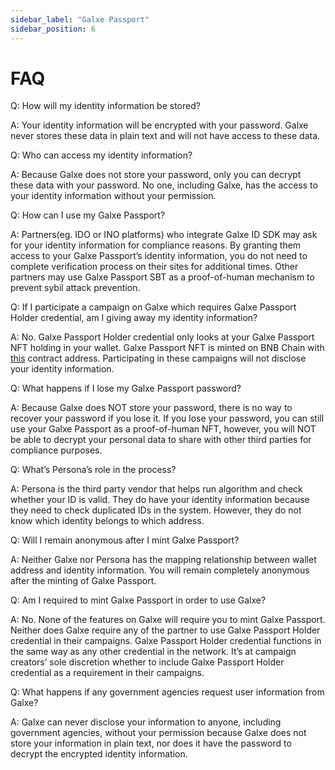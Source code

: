 ```yaml
---
sidebar_label: "Galxe Passport"
sidebar_position: 6
---
```


# FAQ

Q: How will my identity information be stored?

A: Your identity information will be encrypted with your password. Galxe never stores these data in plain text and will not have access to these data.

Q: Who can access my identity information?

A: Because Galxe does not store your password, only you can decrypt these data with your password. No one, including Galxe, has the access to your identity information without your permission.

Q: How can I use my Galxe Passport?

A: Partners(eg. IDO or INO platforms) who integrate Galxe ID SDK may ask for your identity information for compliance reasons. By granting them access to your Galxe Passport’s identity information, you do not need to complete verification process on their sites for additional times. Other partners may use Galxe Passport SBT as a proof-of-human mechanism to prevent sybil attack prevention.

Q: If I participate a campaign on Galxe which requires Galxe Passport Holder credential, am I giving away my identity information?

A: No. Galxe Passport Holder credential only looks at your Galxe Passport NFT holding in your wallet. Galxe Passport NFT is minted on BNB Chain with [this](https://bscscan.com/token/0xe84050261cb0a35982ea0f6f3d9dff4b8ed3c012) contract address. Participating in these campaigns will not disclose your identity information.

Q: What happens if I lose my Galxe Passport password?

A: Because Galxe does NOT store your password, there is no way to recover your password if you lose it. If you lose your password, you can still use your Galxe Passport as a proof-of-human NFT, however, you will NOT be able to decrypt your personal data to share with other third parties for compliance purposes.

Q: What’s Persona’s role in the process?

A: Persona is the third party vendor that helps run algorithm and check whether your ID is valid. They do have your identity information because they need to check duplicated IDs in the system. However, they do not know which identity belongs to which address.

Q: Will I remain anonymous after I mint Galxe Passport?

A: Neither Galxe nor Persona has the mapping relationship between wallet address and identity information. You will remain completely anonymous after the minting of Galxe Passport.

Q: Am I required to mint Galxe Passport in order to use Galxe?

A: No. None of the features on Galxe will require you to mint Galxe Passport. Neither does Galxe require any of the partner to use Galxe Passport Holder credential in their campaigns. Galxe Passport Holder credential functions in the same way as any other credential in the network. It’s at campaign creators’ sole discretion whether to include Galxe Passport Holder credential as a requirement in their campaigns.

Q: What happens if any government agencies request user information from Galxe?

A: Galxe can never disclose your information to anyone, including government agencies, without your permission because Galxe does not store your information in plain text, nor does it have the password to decrypt the encrypted identity information.
